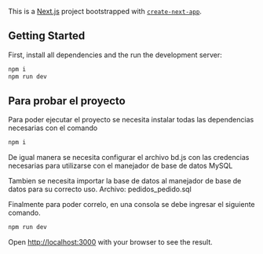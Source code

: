 This is a [Next.js](https://nextjs.org/) project bootstrapped with [`create-next-app`](https://github.com/vercel/next.js/tree/canary/packages/create-next-app).

## Getting Started

First, install all dependencies and the run the development server:

```bash
npm i
npm run dev
```

## Para probar el proyecto

Para poder ejecutar el proyecto se necesita instalar todas las dependencias necesarias con el comando

```bash
npm i
```

De igual manera se necesita configurar el archivo bd.js con las credencias necesarias para utilizarse con el manejador de base de datos MySQL

Tambien se necesita importar la base de datos al manejador de base de datos para su correcto uso. Archivo: pedidos_pedido.sql

Finalmente para poder correlo, en una consola se debe ingresar el siguiente comando.
```bash
npm run dev
```

Open [http://localhost:3000](http://localhost:3000) with your browser to see the result.
